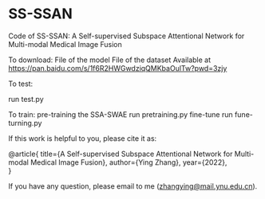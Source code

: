 # SS-SSAN
Code of SS-SSAN: A Self-supervised Subspace Attentional Network for Multi-modal Medical Image Fusion

To download:
File of the model 
File of the dataset 
Available at https://pan.baidu.com/s/1f6R2HWGwdziqQMKbaOulTw?pwd=3zjy

To test:

run test.py

To train:
pre-training the SSA-SWAE run pretraining.py
fine-tune run fune-turning.py

If this work is helpful to you, please cite it as:

@article{
  title={A Self-supervised Subspace Attentional Network for Multi-modal Medical Image Fusion},
  author={Ying Zhang},
  year={2022},  
}

If you have any question, please email to me (zhangying@mail.ynu.edu.cn).
